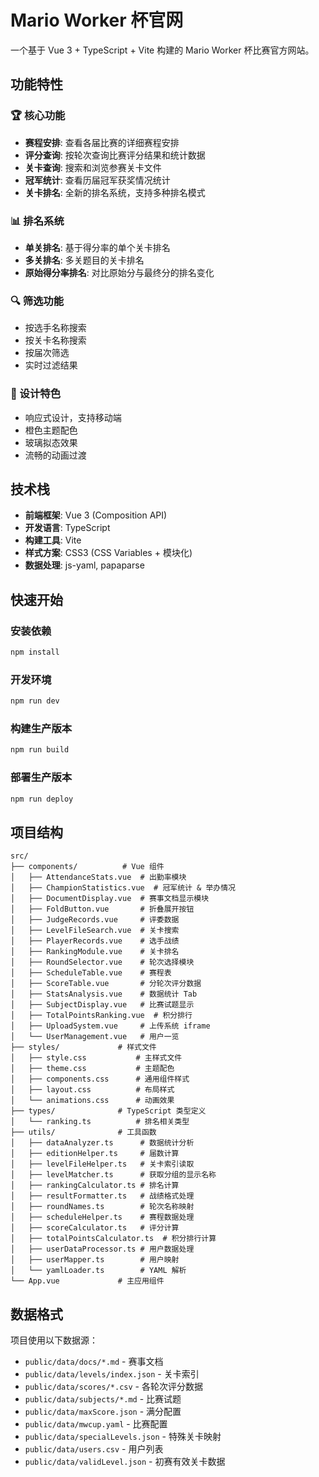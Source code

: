 # Mario Worker 杯官网

一个基于 Vue 3 + TypeScript + Vite 构建的 Mario Worker 杯比赛官方网站。

## 功能特性

### 🏆 核心功能
- **赛程安排**: 查看各届比赛的详细赛程安排
- **评分查询**: 按轮次查询比赛评分结果和统计数据
- **关卡查询**: 搜索和浏览参赛关卡文件
- **冠军统计**: 查看历届冠军获奖情况统计
- **关卡排名**: 全新的排名系统，支持多种排名模式

### 📊 排名系统
- **单关排名**: 基于得分率的单个关卡排名
- **多关排名**: 多关题目的关卡排名
- **原始得分率排名**: 对比原始分与最终分的排名变化

### 🔍 筛选功能
- 按选手名称搜索
- 按关卡名称搜索
- 按届次筛选
- 实时过滤结果

### 🎨 设计特色
- 响应式设计，支持移动端
- 橙色主题配色
- 玻璃拟态效果
- 流畅的动画过渡

## 技术栈

- **前端框架**: Vue 3 (Composition API)
- **开发语言**: TypeScript
- **构建工具**: Vite
- **样式方案**: CSS3 (CSS Variables + 模块化)
- **数据处理**: js-yaml, papaparse

## 快速开始

### 安装依赖
```bash
npm install
```

### 开发环境
```bash
npm run dev
```

### 构建生产版本
```bash
npm run build
```

### 部署生产版本
```bash
npm run deploy
```

## 项目结构

```
src/
├── components/          # Vue 组件
│   ├── AttendanceStats.vue  # 出勤率模块
│   ├── ChampionStatistics.vue  # 冠军统计 & 举办情况
│   ├── DocumentDisplay.vue  # 赛事文档显示模块
│   ├── FoldButton.vue       # 折叠展开按钮
│   ├── JudgeRecords.vue     # 评委数据
│   ├── LevelFileSearch.vue  # 关卡搜索
│   ├── PlayerRecords.vue    # 选手战绩
│   ├── RankingModule.vue    # 关卡排名
│   ├── RoundSelector.vue    # 轮次选择模块
│   ├── ScheduleTable.vue    # 赛程表
│   ├── ScoreTable.vue       # 分轮次评分数据
│   ├── StatsAnalysis.vue    # 数据统计 Tab
│   ├── SubjectDisplay.vue   # 比赛试题显示
│   ├── TotalPointsRanking.vue  # 积分排行
│   ├── UploadSystem.vue     # 上传系统 iframe
│   └── UserManagement.vue   # 用户一览
├── styles/             # 样式文件
│   ├── style.css           # 主样式文件
│   ├── theme.css           # 主题配色
│   ├── components.css      # 通用组件样式
│   ├── layout.css          # 布局样式
│   └── animations.css      # 动画效果
├── types/              # TypeScript 类型定义
│   └── ranking.ts          # 排名相关类型
├── utils/              # 工具函数
│   ├── dataAnalyzer.ts      # 数据统计分析
│   ├── editionHelper.ts     # 届数计算
│   ├── levelFileHelper.ts   # 关卡索引读取
│   ├── levelMatcher.ts      # 获取分组的显示名称
│   ├── rankingCalculator.ts # 排名计算
│   ├── resultFormatter.ts   # 战绩格式处理
│   ├── roundNames.ts        # 轮次名称映射
│   ├── scheduleHelper.ts    # 赛程数据处理
│   ├── scoreCalculator.ts   # 评分计算
│   ├── totalPointsCalculator.ts  # 积分排行计算
│   ├── userDataProcessor.ts # 用户数据处理
│   ├── userMapper.ts        # 用户映射
│   └── yamlLoader.ts        # YAML 解析
└── App.vue             # 主应用组件
```

## 数据格式

项目使用以下数据源：
- `public/data/docs/*.md` - 赛事文档
- `public/data/levels/index.json` - 关卡索引
- `public/data/scores/*.csv` - 各轮次评分数据
- `public/data/subjects/*.md` - 比赛试题
- `public/data/maxScore.json` - 满分配置
- `public/data/mwcup.yaml` - 比赛配置
- `public/data/specialLevels.json` - 特殊关卡映射
- `public/data/users.csv` - 用户列表
- `public/data/validLevel.json` - 初赛有效关卡数据

